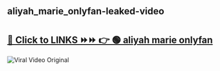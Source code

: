 
 ## aliyah_marie_onlyfan-leaked-video 

# <h2><a href="https://clipsfans.com/aliyah_marie_onlyfan&ref=git">🔗 Click to LINKS ⏩⏩ 👉 🟢 aliyah marie onlyfan </a></h2>

<a href="https://clipsfans.com/aliyah_marie_onlyfan&ref=git" rel="nofollow" data-target="animated-image.originalLink"><img src="https://i.ibb.co.com/xMMVF88/686577567.gif" alt="Viral Video Original" style="max-width: 100%; display: inline-block;" data-target="animated-image.originalImage"></a>
